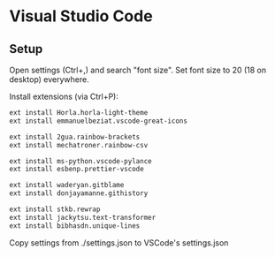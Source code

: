 # Visual Studio Code

## Setup

Open settings (Ctrl+,) and search "font size". Set font size to 20 (18 on desktop) everywhere.

Install extensions (via Ctrl+P):

```bash
ext install Horla.horla-light-theme
ext install emmanuelbeziat.vscode-great-icons

ext install 2gua.rainbow-brackets
ext install mechatroner.rainbow-csv

ext install ms-python.vscode-pylance
ext install esbenp.prettier-vscode

ext install waderyan.gitblame
ext install donjayamanne.githistory

ext install stkb.rewrap
ext install jackytsu.text-transformer
ext install bibhasdn.unique-lines
```

Copy settings from ./settings.json to VSCode's settings.json

